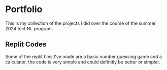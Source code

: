 # Portfolio

This is my collection of the projects I did over the course of the summer 2024 techNL program.

## Replit Codes

Some of the replit files I've made are a basic number guessing game and a calculator, the code is very simple and could definitly be better or simpler.
